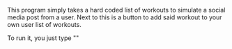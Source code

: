 This program simply takes a hard coded list of workouts to simulate a social media post from a user. Next to this is a button to add said workout to your own user list of workouts.

To run it, you just type ""
